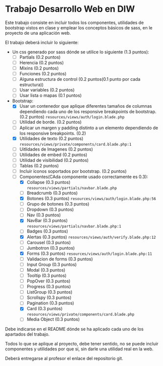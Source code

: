 # Trabajo Desarrollo Web en DIW

Este trabajo consiste en incluir todos los componentes, utilidades de bootstrap vistos en clase y  emplear los conceptos básicos de sass, en le proyecto de una aplicación web.

El trabajo deberá incluir lo siguiente:

* Un css generado por sass dónde se utilice lo siguiente (1.3 puntos):
  - [ ] Partials  (0.2 puntos) 
  - [ ] Herencia  (0.2 puntos)
  - [ ] Mixins  (0.2 puntos)
  - [ ] Funciones  (0.2 puntos)
  - [ ] Alguna estructura de control  (0.2 puntos(0.1 punto por cada estructura))
  - [ ] Usar variables  (0.2 puntos)
  - [ ] Usar lista o mapas (0.1 puntos)
* Bootstrap:
  - [x] Usar un contenedor que aplique diferentes tamaños de columnas dependiendo cada uno de los responsive breakpoints de bootstrap. (0.2 puntos) `resources/views/auth/login.blade.php`
  - [ ] Utilidad de borde. (0.2 puntos)
  - [ ] Aplicar un margen y padding distinto a un elemento dependiendo de los responsive breakpoints. (0.2)
  - [x] Utilidades de  texto (0.2 puntos) `resources/views/private/components/card.blade.php:1`
  - [ ] Uitlidades de Imagenes (0.2 puntos)
  - [ ] Utilidades de embed (0.2 puntos)
  - [ ] Utilidad de visibilidad (0.2 puntos)
  - [ ] Tablas (0.2 puntos)
  - [ ] Incluir iconos soportados por bootstrap. (0.2 puntos)
  - [ ] Componentes(CAda componente usado correctamente es 0.3):
    - [x] Collapse (0.3 puntos) `resources/views/partials/navbar.blade.php`
    - [ ] Breadcrumb (0.3 puntos)
    - [x] Botones (0.3 puntos) `resources/views/auth/login.blade.php:56`
    - [ ] Grupo de botones (0.3 puntos)
    - [ ] Dropdown (0.3 puntos)
    - [ ] Nav (0.3 puntos)
    - [x] NavBar (0.3 puntos) `resources/views/partials/navbar.blade.php:1`
    - [ ] Badges (0.3 puntos)
    - [x] Alertas (0.3 puntos) `resources/views/auth/verify.blade.php:12`
    - [ ] Carousel (0.3 puntos)
    - [ ] Jumbotron (0.3 puntos)
    - [x] Forms (0.3 puntos) `resources/views/auth/login.blade.php:11`
    - [ ] Validacion de forms  (0.3 puntos)
    - [ ] Input Group (0.3 puntos)
    - [ ] Modal (0.3 puntos)
    - [ ] Tooltip (0.3 puntos)
    - [ ] PopOver (0.3 puntos)
    - [ ] Progress (0.3 puntos)
    - [ ] ListGroup (0.3 puntos)
    - [ ] Scrollspy (0.3 puntos)
    - [ ] Pagination (0.3 puntos)
    - [x] Card (0.3 puntos) `resources/views/private/components/card.blade.php`
    - [ ] Media Object (0.3 puntos)

Debe indicarse en el README dónde se ha aplicado cada uno de los apartados del trabajo.

Todos lo que se aplique al proyecto, debe tener sentido, no se puede incluir componentes y utilidades por que sí, sin darle una utilidad real en la web.

Deberá entregarse al profesor el enlace del repositorio git.